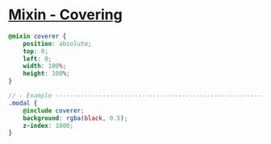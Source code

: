 # [Mixin - Covering](https://css-tricks.com/snippets/sass/covering-mixin/)

```scss
@mixin coverer {
    position: absolute;
    top: 0;
    left: 0;
    width: 100%;
    height: 100%;
}

// - Example ---------------------------------------------------------------------------------------
.modal {
    @include coverer;
    background: rgba(black, 0.5);
    z-index: 1000;
}
```
